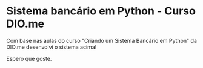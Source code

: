 
# Sistema bancário em Python - Curso DIO.me

Com base nas aulas do curso "Criando um Sistema Bancário em Python" da DIO.me desenvolvi o sistema acima!

Espero que goste.



